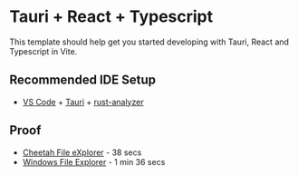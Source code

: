 # Tauri + React + Typescript

This template should help get you started developing with Tauri, React and Typescript in Vite.

## Recommended IDE Setup

- [VS Code](https://code.visualstudio.com/) + [Tauri](https://marketplace.visualstudio.com/items?itemName=tauri-apps.tauri-vscode) + [rust-analyzer](https://marketplace.visualstudio.com/items?itemName=rust-lang.rust-analyzer)

## Proof

- [Cheetah File eXplorer](https://drive.google.com/file/d/1Q_u8LPHzTXlzA5Cpk4NqFODppdQY4Al6/view?usp=drivesdk) - 38 secs
- [Windows File Explorer](https://drive.google.com/file/d/1QRpaclDl1aSue0_pGnNyvUiA58o7ZUSY/view?usp=drivesdk) - 1 min 36 secs
